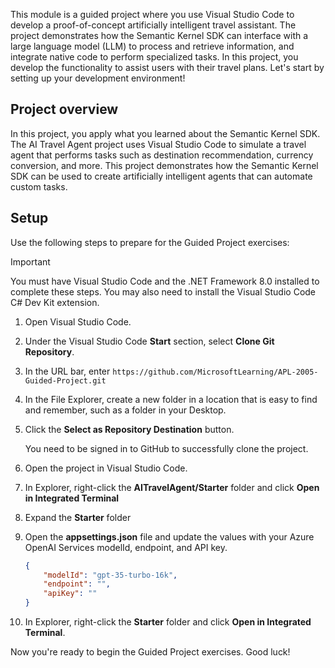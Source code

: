 This module is a guided project where you use Visual Studio Code to develop a proof-of-concept artificially intelligent travel assistant. The project demonstrates how the Semantic Kernel SDK can interface with a large language model (LLM) to process and retrieve information, and integrate native code to perform specialized tasks. In this project, you develop the functionality to assist users with their travel plans. Let's start by setting up your development environment!

## Project overview

In this project, you apply what you learned about the Semantic Kernel SDK. The AI Travel Agent project uses Visual Studio Code to simulate a travel agent that performs tasks such as destination recommendation, currency conversion, and more. This project demonstrates how the Semantic Kernel SDK can be used to create artificially intelligent agents that can automate custom tasks. 

## Setup

Use the following steps to prepare for the Guided Project exercises:

> [!IMPORTANT]
> You must have Visual Studio Code and the .NET Framework 8.0 installed to complete these steps. 
> You may also need to install the Visual Studio Code C# Dev Kit extension.

1. Open Visual Studio Code.

1. Under the Visual Studio Code **Start** section, select **Clone Git Repository**.

1. In the URL bar, enter `https://github.com/MicrosoftLearning/APL-2005-Guided-Project.git`

1. In the File Explorer, create a new folder in a location that is easy to find and remember, such as a folder in your Desktop.

1. Click the **Select as Repository Destination** button.

    You need to be signed in to GitHub to successfully clone the project.

1. Open the project in Visual Studio Code.

1. In Explorer, right-click the **AITravelAgent/Starter** folder and click **Open in Integrated Terminal**

1. Expand the **Starter** folder

1. Open the **appsettings.json** file and update the values with your Azure OpenAI Services modelId, endpoint, and API key.

    ```json
    {
        "modelId": "gpt-35-turbo-16k",
        "endpoint": "",
        "apiKey": ""
    }
    ```

1. In Explorer, right-click the **Starter** folder and click **Open in Integrated Terminal**.

Now you're ready to begin the Guided Project exercises. Good luck!
